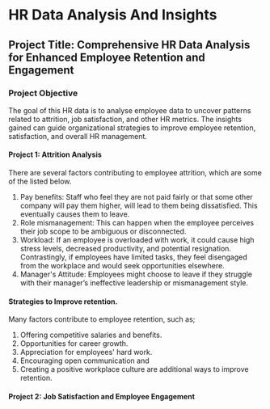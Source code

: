# HR Data Analysis And Insights

## Project Title: Comprehensive HR Data Analysis for Enhanced Employee Retention and Engagement

### Project Objective
The goal of this HR data is to analyse employee data to uncover patterns related to attrition, job satisfaction, and other HR metrics. The insights gained can guide organizational strategies to improve employee retention, satisfaction, and overall HR management.

#### Project 1: Attrition Analysis
There are several factors contributing to employee attrition, which are some of the listed below.
1. Pay benefits: Staff who feel they are not paid fairly or that some other company will pay them higher, will lead to them being dissatisfied. This eventually causes them to leave.
2. Role mismanagement: This can happen when the employee perceives their job scope to be ambiguous or disconnected.
3. Workload: If an employee is overloaded with work, it could cause high stress levels, decreased productivity, and potential resignation. Contrastingly, if employees have limited tasks, they feel disengaged from the workplace and would seek opportunities elsewhere.
4. Manager's Attitude: Employees might choose to leave if they struggle with their manager’s ineffective leadership or mismanagement style.

#### Strategies to Improve retention.
Many factors contribute to employee retention, such as;
1. Offering competitive salaries and benefits.
2. Opportunities for career growth.
3. Appreciation for employees' hard work.
4. Encouraging open communication and
5. Creating a positive workplace culture are additional ways to improve retention.

#### Project 2: Job Satisfaction and Employee Engagement


